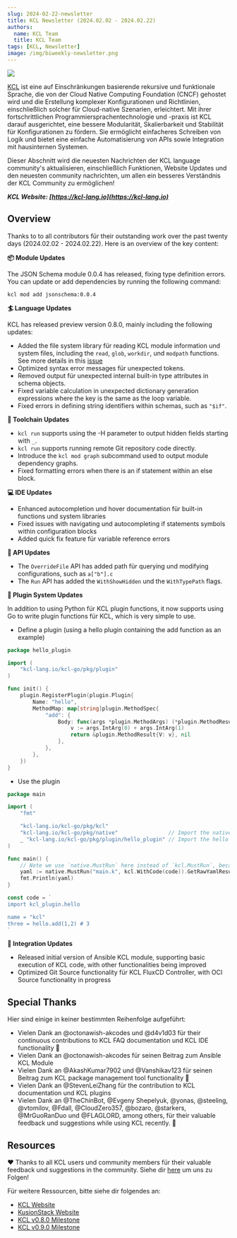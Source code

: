 ```yaml
---
slug: 2024-02-22-newsletter
title: KCL Newsletter (2024.02.02 - 2024.02.22)
authors:
  name: KCL Team
  title: KCL Team
tags: [KCL, Newsletter]
image: /img/biweekly-newsletter.png
---
```


![](/img/biweekly-newsletter.png)

[KCL](https://github.com/kcl-lang) ist eine auf Einschränkungen basierende rekursive und funktionale Sprache, die von der Cloud Native Computing Foundation (CNCF) gehostet wird und die Erstellung komplexer Konfigurationen und Richtlinien, einschließlich solcher für Cloud-native Szenarien, erleichtert. Mit ihrer fortschrittlichen Programmiersprachentechnologie und -praxis ist KCL darauf ausgerichtet, eine bessere Modularität, Skalierbarkeit und Stabilität für Konfigurationen zu fördern. Sie ermöglicht einfacheres Schreiben von Logik und bietet eine einfache Automatisierung von APIs sowie Integration mit hausinternen Systemen.

Dieser Abschnitt wird die neuesten Nachrichten der KCL language community's aktualisieren, einschließlich Funktionen, Website Updates und den neuesten community nachrichten, um allen ein besseres Verständnis der KCL Community zu ermöglichen!

**_KCL Website: [https://kcl-lang.io](https://kcl-lang.io)_**

## Overview

Thanks to to all contributors für their outstanding work over the past twenty days (2024.02.02 - 2024.02.22). Here is an overview of the key content:

**📦 Module Updates**

The JSON Schema module 0.0.4 has released, fixing type definition errors. You can update or add dependencies by running the following command:

```shell
kcl mod add jsonschema:0.0.4
```

**🏄 Language Updates**

KCL has released preview version 0.8.0, mainly including the following updates:

- Added the file system library für reading KCL module information und system files, including the `read`, `glob`, `workdir`, und `modpath` functions. See more details in this [issue](https://github.com/kcl-lang/kcl/issues/1049)
- Optimized syntax error messages für unexpected tokens.
- Removed output für unexpected internal built-in type attributes in schema objects.
- Fixed variable calculation in unexpected dictionary generation expressions where the key is the same as the loop variable.
- Fixed errors in defining string identifiers within schemas, such as `"$if"`.

**🔧 Toolchain Updates**

- `kcl run` supports using the -H parameter to output hidden fields starting with `_`.
- `kcl run` supports running remote Git repository code directly.
- Introduce the `kcl mod graph` subcommand used to output module dependency graphs.
- Fixed formatting errors when there is an if statement within an else block.

**💻 IDE Updates**

- Enhanced autocompletion und hover documentation für built-in functions und system libraries
- Fixed issues with navigating und autocompleting if statements symbols within configuration blocks
- Added quick fix feature für variable reference errors

**🎁 API Updates**

- The `OverrideFile` API has added path für querying und modifying configurations, such as `a["b"].c`
- The `Run` API has added the `WithShowHidden` und the `WithTypePath` flags.

**🚀 Plugin System Updates**

In addition to using Python für KCL plugin functions, it now supports using Go to write plugin functions für KCL, which is very simple to use.

- Define a plugin (using a hello plugin containing the add function as an example)

```go
package hello_plugin

import (
	"kcl-lang.io/kcl-go/pkg/plugin"
)

func init() {
	plugin.RegisterPlugin(plugin.Plugin{
		Name: "hello",
		MethodMap: map[string]plugin.MethodSpec{
			"add": {
				Body: func(args *plugin.MethodArgs) (*plugin.MethodResult, error) {
					v := args.IntArg(0) + args.IntArg(1)
					return &plugin.MethodResult{V: v}, nil
				},
			},
		},
	})
}
```

- Use the plugin

```go
package main

import (
	"fmt"

	"kcl-lang.io/kcl-go/pkg/kcl"
	"kcl-lang.io/kcl-go/pkg/native"                // Import the native API
	_ "kcl-lang.io/kcl-go/pkg/plugin/hello_plugin" // Import the hello plugin
)

func main() {
	// Note we use `native.MustRun` here instead of `kcl.MustRun`, because it needs the cgo feature.
	yaml := native.MustRun("main.k", kcl.WithCode(code)).GetRawYamlResult()
	fmt.Println(yaml)
}

const code = `
import kcl_plugin.hello

name = "kcl"
three = hello.add(1,2) # 3
`
```

**🚢 Integration Updates**

- Released initial version of Ansible KCL module, supporting basic execution of KCL code, with other functionalities being improved
- Optimized Git Source functionality für KCL FluxCD Controller, with OCI Source functionality in progress

## Special Thanks

Hier sind einige in keiner bestimmten Reihenfolge aufgeführt:

- Vielen Dank an @octonawish-akcodes und @d4v1d03 für their continuous contributions to KCL FAQ documentation und KCL IDE functionality 🙌
- Vielen Dank an @octonawish-akcodes für seinen Beitrag zum Ansible KCL Module
- Vielen Dank an @AkashKumar7902 und @Vanshikav123 für seinen Beitrag zum KCL package management tool functionality 🙌
- Vielen Dank an @StevenLeiZhang für the contribution to KCL documentation und KCL plugins
- Vielen Dank an @TheChinBot, @Evgeny Shepelyuk, @yonas, @steeling, @vtomilov, @Fdall, @CloudZero357, @bozaro, @starkers, @MrGuoRanDuo und @FLAGLORD, among others, für their valuable feedback und suggestions while using KCL recently. 🙌

## Resources

❤️ Thanks to all KCL users und community members für their valuable feedback und suggestions in the community. Siehe dir [here](https://github.com/kcl-lang/community) um uns zu Folgen!

Für weitere Ressourcen, bitte siehe dir folgendes an:

- [KCL Website](https://kcl-lang.io/)
- [KusionStack Website](https://kusionstack.io/)
- [KCL v0.8.0 Milestone](https://github.com/kcl-lang/kcl/milestone/8)
- [KCL v0.9.0 Milestone](https://github.com/kcl-lang/kcl/milestone/9)
